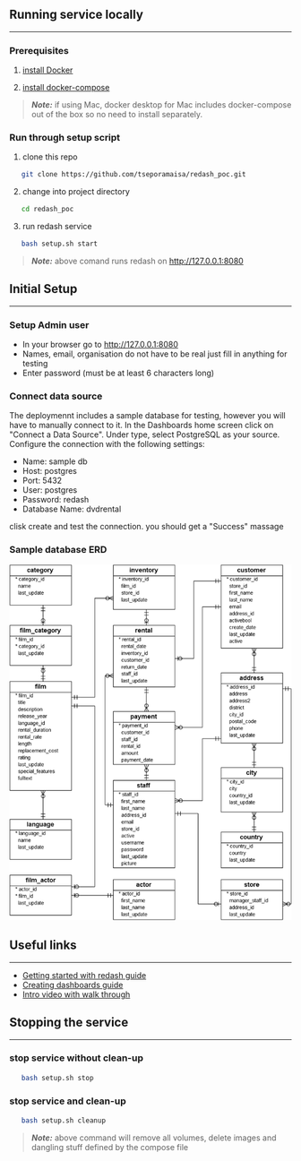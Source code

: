 ## Running service locally
---

### Prerequisites

1. [install Docker](https://docs.docker.com/engine/install/)

2. [install docker-compose](https://docs.docker.com/compose/install/)

> **_Note:_** if using Mac, docker desktop for Mac includes docker-compose out of the box so no need to install separately.

### Run through setup script

1. clone this repo

```bash
   git clone https://github.com/tseporamaisa/redash_poc.git
```   
2. change into project directory

```bash
   cd redash_poc
```
3. run redash service

```bash
   bash setup.sh start
```

> **_Note:_** above comand runs redash on http://127.0.0.1:8080       
   


## Initial Setup
---   

### Setup Admin user

- In your browser go to http://127.0.0.1:8080 
- Names, email, organisation do not have to be real just fill in anything for testing
- Enter password (must be at least 6 characters long)

### Connect data source    
The deploymennt includes a sample database for testing, however you will have to manually connect to it.
In the Dashboards home screen click on "Connect a Data Source". Under type, select PostgreSQL as your source. Configure the connection with the following settings:  

- Name: sample db
- Host: postgres
- Port: 5432
- User: postgres
- Password: redash
- Database Name: dvdrental    
   
clisk create and test the connection. you should get a "Success" massage

### Sample database ERD     

![ERD](./redash/dvd-rental-sample-database-diagram.png?raw=true)     
    
## Useful links   
---    
- [Getting started with redash guide](https://redash.io/help/user-guide/getting-started)    
- [Creating dashboards guide](https://redash.io/help/user-guide/dashboards)
- [Intro video with walk through](https://www.youtube.com/watch?v=U32yv9e9HOI&t=419s)

## Stopping the service
---   
    
### stop service without clean-up   
```bash
   bash setup.sh stop 
```    
### stop service and clean-up   
```bash
   bash setup.sh cleanup
```
> **_Note:_** above command will remove all volumes, delete images and dangling stuff defined by the compose file